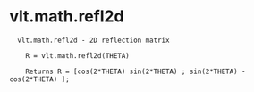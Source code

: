 # vlt.math.refl2d

```
  vlt.math.refl2d - 2D reflection matrix
 
    R = vlt.math.refl2d(THETA)
 
    Returns R = [cos(2*THETA) sin(2*THETA) ; sin(2*THETA) -cos(2*THETA) ];

```
